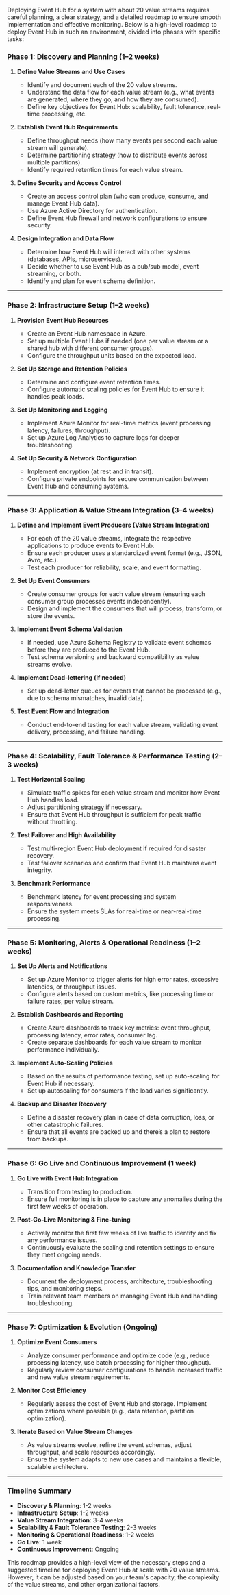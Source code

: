 Deploying Event Hub for a system with about 20 value streams requires careful planning, a clear strategy, and a detailed roadmap to ensure smooth implementation and effective monitoring. Below is a high-level roadmap to deploy Event Hub in such an environment, divided into phases with specific tasks:

### **Phase 1: Discovery and Planning (1–2 weeks)**

1. **Define Value Streams and Use Cases**

   * Identify and document each of the 20 value streams.
   * Understand the data flow for each value stream (e.g., what events are generated, where they go, and how they are consumed).
   * Define key objectives for Event Hub: scalability, fault tolerance, real-time processing, etc.

2. **Establish Event Hub Requirements**

   * Define throughput needs (how many events per second each value stream will generate).
   * Determine partitioning strategy (how to distribute events across multiple partitions).
   * Identify required retention times for each value stream.

3. **Define Security and Access Control**

   * Create an access control plan (who can produce, consume, and manage Event Hub data).
   * Use Azure Active Directory for authentication.
   * Define Event Hub firewall and network configurations to ensure security.

4. **Design Integration and Data Flow**

   * Determine how Event Hub will interact with other systems (databases, APIs, microservices).
   * Decide whether to use Event Hub as a pub/sub model, event streaming, or both.
   * Identify and plan for event schema definition.

---

### **Phase 2: Infrastructure Setup (1–2 weeks)**

1. **Provision Event Hub Resources**

   * Create an Event Hub namespace in Azure.
   * Set up multiple Event Hubs if needed (one per value stream or a shared hub with different consumer groups).
   * Configure the throughput units based on the expected load.

2. **Set Up Storage and Retention Policies**

   * Determine and configure event retention times.
   * Configure automatic scaling policies for Event Hub to ensure it handles peak loads.

3. **Set Up Monitoring and Logging**

   * Implement Azure Monitor for real-time metrics (event processing latency, failures, throughput).
   * Set up Azure Log Analytics to capture logs for deeper troubleshooting.

4. **Set Up Security & Network Configuration**

   * Implement encryption (at rest and in transit).
   * Configure private endpoints for secure communication between Event Hub and consuming systems.

---

### **Phase 3: Application & Value Stream Integration (3–4 weeks)**

1. **Define and Implement Event Producers (Value Stream Integration)**

   * For each of the 20 value streams, integrate the respective applications to produce events to Event Hub.
   * Ensure each producer uses a standardized event format (e.g., JSON, Avro, etc.).
   * Test each producer for reliability, scale, and event formatting.

2. **Set Up Event Consumers**

   * Create consumer groups for each value stream (ensuring each consumer group processes events independently).
   * Design and implement the consumers that will process, transform, or store the events.

3. **Implement Event Schema Validation**

   * If needed, use Azure Schema Registry to validate event schemas before they are produced to the Event Hub.
   * Test schema versioning and backward compatibility as value streams evolve.

4. **Implement Dead-lettering (if needed)**

   * Set up dead-letter queues for events that cannot be processed (e.g., due to schema mismatches, invalid data).

5. **Test Event Flow and Integration**

   * Conduct end-to-end testing for each value stream, validating event delivery, processing, and failure handling.

---

### **Phase 4: Scalability, Fault Tolerance & Performance Testing (2–3 weeks)**

1. **Test Horizontal Scaling**

   * Simulate traffic spikes for each value stream and monitor how Event Hub handles load.
   * Adjust partitioning strategy if necessary.
   * Ensure that Event Hub throughput is sufficient for peak traffic without throttling.

2. **Test Failover and High Availability**

   * Test multi-region Event Hub deployment if required for disaster recovery.
   * Test failover scenarios and confirm that Event Hub maintains event integrity.

3. **Benchmark Performance**

   * Benchmark latency for event processing and system responsiveness.
   * Ensure the system meets SLAs for real-time or near-real-time processing.

---

### **Phase 5: Monitoring, Alerts & Operational Readiness (1–2 weeks)**

1. **Set Up Alerts and Notifications**

   * Set up Azure Monitor to trigger alerts for high error rates, excessive latencies, or throughput issues.
   * Configure alerts based on custom metrics, like processing time or failure rates, per value stream.

2. **Establish Dashboards and Reporting**

   * Create Azure dashboards to track key metrics: event throughput, processing latency, error rates, consumer lag.
   * Create separate dashboards for each value stream to monitor performance individually.

3. **Implement Auto-Scaling Policies**

   * Based on the results of performance testing, set up auto-scaling for Event Hub if necessary.
   * Set up autoscaling for consumers if the load varies significantly.

4. **Backup and Disaster Recovery**

   * Define a disaster recovery plan in case of data corruption, loss, or other catastrophic failures.
   * Ensure that all events are backed up and there’s a plan to restore from backups.

---

### **Phase 6: Go Live and Continuous Improvement (1 week)**

1. **Go Live with Event Hub Integration**

   * Transition from testing to production.
   * Ensure full monitoring is in place to capture any anomalies during the first few weeks of operation.

2. **Post-Go-Live Monitoring & Fine-tuning**

   * Actively monitor the first few weeks of live traffic to identify and fix any performance issues.
   * Continuously evaluate the scaling and retention settings to ensure they meet ongoing needs.

3. **Documentation and Knowledge Transfer**

   * Document the deployment process, architecture, troubleshooting tips, and monitoring steps.
   * Train relevant team members on managing Event Hub and handling troubleshooting.

---

### **Phase 7: Optimization & Evolution (Ongoing)**

1. **Optimize Event Consumers**

   * Analyze consumer performance and optimize code (e.g., reduce processing latency, use batch processing for higher throughput).
   * Regularly review consumer configurations to handle increased traffic and new value stream requirements.

2. **Monitor Cost Efficiency**

   * Regularly assess the cost of Event Hub and storage. Implement optimizations where possible (e.g., data retention, partition optimization).

3. **Iterate Based on Value Stream Changes**

   * As value streams evolve, refine the event schemas, adjust throughput, and scale resources accordingly.
   * Ensure the system adapts to new use cases and maintains a flexible, scalable architecture.

---

### **Timeline Summary**

* **Discovery & Planning**: 1-2 weeks
* **Infrastructure Setup**: 1-2 weeks
* **Value Stream Integration**: 3-4 weeks
* **Scalability & Fault Tolerance Testing**: 2-3 weeks
* **Monitoring & Operational Readiness**: 1-2 weeks
* **Go Live**: 1 week
* **Continuous Improvement**: Ongoing

This roadmap provides a high-level view of the necessary steps and a suggested timeline for deploying Event Hub at scale with 20 value streams. However, it can be adjusted based on your team's capacity, the complexity of the value streams, and other organizational factors.
